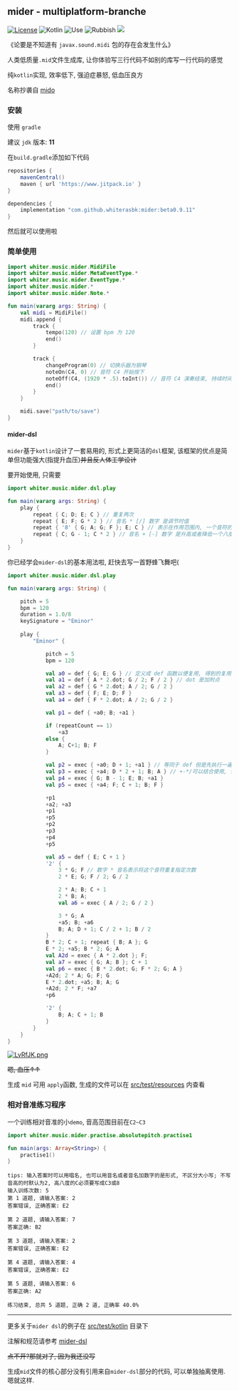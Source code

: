 ## mider - multiplatform-branche

[![License](http://img.shields.io/:license-apache-brightgreen.svg)](http://www.apache.org/licenses/LICENSE-2.0.html)
![Kotlin](https://img.shields.io/badge/kotlin-100%25-blue)
![Use](https://img.shields.io/badge/mid-generate-yellowgreen)
![Rubbish](https://img.shields.io/badge/%E6%B2%BB%E7%96%97-%E4%BD%8E%E8%A1%80%E5%8E%8B-orange)
[![](https://www.jitpack.io/v/whiterasbk/mider.svg)](https://www.jitpack.io/#whiterasbk/mider)


[comment]: <> ([![Language: Kotlin]&#40;https://img.shields.io/github/languages/top/shadowsocks/shadowsocks-android.svg&#41;]&#40;https://https://github.com/whiterasbk/mider/search?l=kotlin&#41;)

[comment]: <> ([![Releases]&#40;https://img.shields.io/github/downloads/shadowsocks/shadowsocks-android/total.svg&#41;]&#40;https://github.com/shadowsocks/shadowsocks-android/releases&#41;)

《论要是不知道有 `javax.sound.midi` 包的存在会发生什么》

人类低质量`.mid`文件生成库, 让你体验写三行代码不如别的库写一行代码的感觉

纯`kotlin`实现, 效率低下, 强迫症暴怒, 低血压良方

名称抄袭自 [mido](https://github.com/mido/mido)

### 安装
使用 `gradle`

建议 `jdk` 版本: **11**

在`build.gradle`添加如下代码

```groovy
repositories {
    mavenCentral()
    maven { url 'https://www.jitpack.io' }
}

dependencies {
    implementation "com.github.whiterasbk:mider:beta0.9.11"
}
```
然后就可以使用啦

### 简单使用

```kotlin
import whiter.music.mider.MidiFile
import whiter.music.mider.MetaEventType.*
import whiter.music.mider.EventType.*
import whiter.music.mider.*
import whiter.music.mider.Note.*

fun main(vararg args: String) {
    val midi = MidiFile()
    midi.append {
        track {
            tempo(120) // 设置 bpm 为 120
            end()
        }

        track {
            changeProgram(0) // 切换乐器为钢琴 
            noteOn(C4, 0) // 音符 C4 开始按下
            noteOff(C4, (1920 * .5).toInt()) // 音符 C4 演奏结束, 持续时间是二分音符的时值
            end()
        }
    }

    midi.save("path/to/save")
}
```
#### mider-dsl
`mider`基于`kotlin`设计了一套易用的, 形式上更简洁的`dsl`框架, 该框架的优点是简单但功能强大(指提升血压)~~并且反人体工学设计~~

要开始使用, 只需要

```kotlin
import whiter.music.mider.dsl.play

fun main(vararg args: String) {
    play {
        repeat { C; D; E; C } // 重复两次 
        repeat { E; F; G * 2 } // 音名 * [/] 数字 是调节时值
        repeat { '8' { G; A; G; F }; E; C } // 表示在作用范围内, 一个音符的默认时值为八分音符
        repeat { C; G - 1; C * 2 } // 音名 + [-] 数字 是升高或者降低一个八度
    }
}
```

你已经学会`mider-dsl`的基本用法啦, 赶快去写一首野蜂飞舞吧(

```kotlin
import whiter.music.mider.dsl.play

fun main(vararg args: String) {

    pitch = 5
    bpm = 120
    duration = 1.0/8
    keySignature = "Eminor"
    
    play {
        "Eminor" {

            pitch = 5
            bpm = 120

            val a0 = def { G; E; G } // 定义成 def 函数以便复用, 得到的复用对象可以通过+实现复用
            val a1 = def { A * 2.dot; G / 2; F / 2 } // dot 是加附点
            val a2 = def { G * 2.dot; A / 2; G / 2 }
            val a3 = def { F; E; D; F }
            val a4 = def { F * 2.dot; A / 2; G / 2 }

            val p1 = def { +a0; B; +a1 }

            if (repeatCount == 1)
                +a3
            else {
                A; C+1; B; F
            }

            val p2 = exec { +a0; D + 1; +a1 } // 等同于 def 但是先执行一遍再返回复用对象
            val p3 = exec { +a4; D * 2 + 1; B; A } // +-*/可以结合使用, 但是要注意优先级问题
            val p4 = exec { G; B - 1; E; B; +a1 }
            val p5 = exec { +a4; F; C + 1; B; F }

            +p1
            +a2; +a3
            +p1
            +p5
            +p2
            +p3
            +p4
            +p5

            val a5 = def { E; C + 1 }
            '2' {
                3 * G; F // 数字 * 音名表示将这个音符重复指定次数
                2 * E; G; F / 2; G / 2

                2 * A; B; C + 1
                2 * B; A;
                val a6 = exec { A / 2; G / 2 }

                3 * G; A
                +a5; B; +a6
                B; A; D + 1; C / 2 + 1; B / 2
            }
            B * 2; C + 1; repeat { B; A }; G
            E * 2; +a5; B * 2; G; A
            val A2d = exec { A * 2.dot }; F;
            val a7 = exec { G; A; B }; C + 1
            val p6 = exec { B * 2.dot; G; F * 2; G; A }
            +A2d; 2 * A; G; F; G
            E * 2.dot; +a5; B; A; G
            +A2d; 2 * F; +a7
            +p6

            '2' {
                B; A; C + 1; B
            }
        }
    }
}
```

[![LvRfJK.png](https://s1.ax1x.com/2022/04/29/LvRfJK.png)](https://imgtu.com/i/LvRfJK)

~~嗯, 血压↑↑~~

生成 `mid` 可用 `apply`函数, 生成的文件可以在 [src/test/resources](https://github.com/whiterasbk/mider/tree/master/src/test/resources) 内查看

### 相对音准练习程序

一个训练相对音准的小`demo`, 音高范围目前在`C2~C3`

```kotlin
import whiter.music.mider.practise.absolutepitch.practise1

fun main(args: Array<String>) {
    practise1()
}
```

```shell
tips: 输入答案时可以用唱名, 也可以用音名或者音名加数字的是形式, 不区分大小写; 不写音高的时默认为2, 高八度的C必须要写成C3或8
输入训练次数: 5
第 1 道题, 请输入答案: 2
答案错误, 正确答案: E2

第 2 道题, 请输入答案: 7
答案正确: B2

第 3 道题, 请输入答案: 2
答案错误, 正确答案: E2

第 4 道题, 请输入答案: 4
答案错误, 正确答案: E2

第 5 道题, 请输入答案: 6
答案正确: A2

练习结束, 总共 5 道题, 正确 2 道, 正确率 40.0%
```
----------------
更多关于`mider dsl`的例子在 [src/test/kotlin](https://github.com/whiterasbk/mider/tree/master/src/test/kotlin) 目录下

注解和规范请参考 [mider-dsl]() 

~~点不开?那就对了, 因为我还没写~~

生成`mid`文件的核心部分没有引用来自`mider-dsl`部分的代码, 可以单独抽离使用. 嗯就这样.
